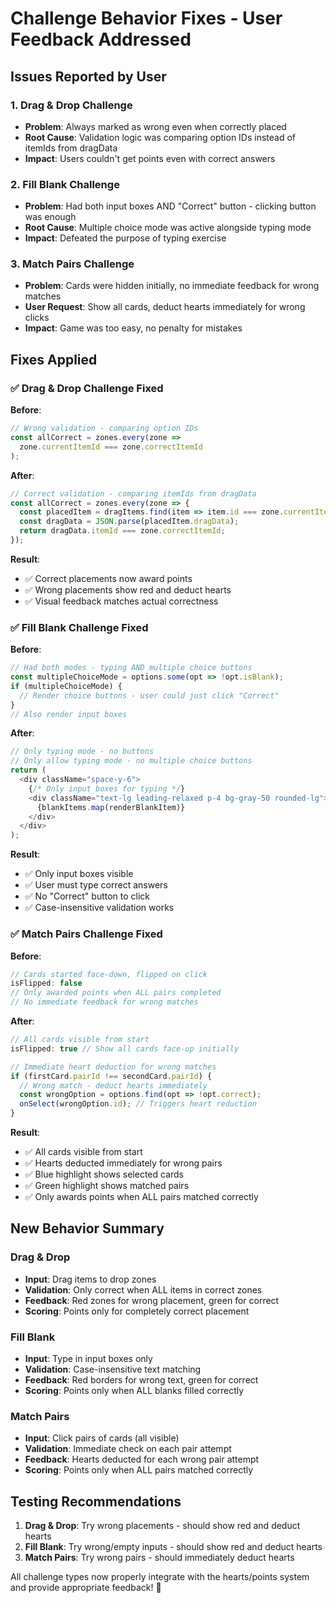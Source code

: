 # Challenge Behavior Fixes - User Feedback Addressed

## Issues Reported by User

### 1. Drag & Drop Challenge
- **Problem**: Always marked as wrong even when correctly placed
- **Root Cause**: Validation logic was comparing option IDs instead of itemIds from dragData
- **Impact**: Users couldn't get points even with correct answers

### 2. Fill Blank Challenge  
- **Problem**: Had both input boxes AND "Correct" button - clicking button was enough
- **Root Cause**: Multiple choice mode was active alongside typing mode
- **Impact**: Defeated the purpose of typing exercise

### 3. Match Pairs Challenge
- **Problem**: Cards were hidden initially, no immediate feedback for wrong matches
- **User Request**: Show all cards, deduct hearts immediately for wrong clicks
- **Impact**: Game was too easy, no penalty for mistakes

## Fixes Applied

### ✅ Drag & Drop Challenge Fixed

**Before**:
```typescript
// Wrong validation - comparing option IDs
const allCorrect = zones.every(zone => 
  zone.currentItemId === zone.correctItemId
);
```

**After**:
```typescript
// Correct validation - comparing itemIds from dragData  
const allCorrect = zones.every(zone => {
  const placedItem = dragItems.find(item => item.id === zone.currentItemId);
  const dragData = JSON.parse(placedItem.dragData);
  return dragData.itemId === zone.correctItemId;
});
```

**Result**: 
- ✅ Correct placements now award points
- ✅ Wrong placements show red and deduct hearts
- ✅ Visual feedback matches actual correctness

### ✅ Fill Blank Challenge Fixed

**Before**:
```typescript
// Had both modes - typing AND multiple choice buttons
const multipleChoiceMode = options.some(opt => !opt.isBlank);
if (multipleChoiceMode) {
  // Render choice buttons - user could just click "Correct"
}
// Also render input boxes
```

**After**:
```typescript
// Only typing mode - no buttons
// Only allow typing mode - no multiple choice buttons
return (
  <div className="space-y-6">
    {/* Only input boxes for typing */}
    <div className="text-lg leading-relaxed p-4 bg-gray-50 rounded-lg">
      {blankItems.map(renderBlankItem)}
    </div>
  </div>
);
```

**Result**:
- ✅ Only input boxes visible
- ✅ User must type correct answers
- ✅ No "Correct" button to click
- ✅ Case-insensitive validation works

### ✅ Match Pairs Challenge Fixed

**Before**:
```typescript
// Cards started face-down, flipped on click
isFlipped: false
// Only awarded points when ALL pairs completed
// No immediate feedback for wrong matches
```

**After**:
```typescript
// All cards visible from start
isFlipped: true // Show all cards face-up initially

// Immediate heart deduction for wrong matches
if (firstCard.pairId !== secondCard.pairId) {
  // Wrong match - deduct hearts immediately
  const wrongOption = options.find(opt => !opt.correct);
  onSelect(wrongOption.id); // Triggers heart reduction
}
```

**Result**:
- ✅ All cards visible from start
- ✅ Hearts deducted immediately for wrong pairs
- ✅ Blue highlight shows selected cards
- ✅ Green highlight shows matched pairs
- ✅ Only awards points when ALL pairs matched correctly

## New Behavior Summary

### Drag & Drop
- **Input**: Drag items to drop zones
- **Validation**: Only correct when ALL items in correct zones
- **Feedback**: Red zones for wrong placement, green for correct
- **Scoring**: Points only for completely correct placement

### Fill Blank
- **Input**: Type in input boxes only
- **Validation**: Case-insensitive text matching
- **Feedback**: Red borders for wrong text, green for correct  
- **Scoring**: Points only when ALL blanks filled correctly

### Match Pairs
- **Input**: Click pairs of cards (all visible)
- **Validation**: Immediate check on each pair attempt
- **Feedback**: Hearts deducted for each wrong pair attempt
- **Scoring**: Points only when ALL pairs matched correctly

## Testing Recommendations

1. **Drag & Drop**: Try wrong placements - should show red and deduct hearts
2. **Fill Blank**: Try wrong/empty inputs - should show red and deduct hearts  
3. **Match Pairs**: Try wrong pairs - should immediately deduct hearts

All challenge types now properly integrate with the hearts/points system and provide appropriate feedback! 🎯 